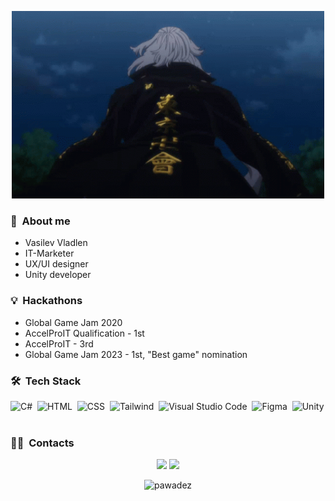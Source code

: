</p>
<p align="center">
  <img src="tenor.gif" height="300" width="500">
</p>

### 🌱 &nbsp;About me

- Vasilev Vladlen
- IT-Marketer
- UX/UI designer
- Unity developer

### 💡 &nbsp;Hackathons
- Global Game Jam 2020
- AccelProIT Qualification - 1st
- AccelProIT - 3rd
- Global Game Jam 2023 - 1st, "Best game" nomination

### 🛠 &nbsp;Tech Stack
![C#](https://img.shields.io/badge/-CSharp-05122A?style=flat&logo=csharp&logoColor=white)&nbsp;
![HTML](https://img.shields.io/badge/-HTML-05122A?style=flat&logo=html5)&nbsp;
![CSS](https://img.shields.io/badge/-CSS-05122A?style=flat&logo=css)&nbsp;
![Tailwind](https://img.shields.io/badge/-Tailwind%20CSS-05122A?style=flat&logo=TailwindCss&logoColor=6E81B6)&nbsp;
![Visual Studio Code](https://img.shields.io/badge/-Visual%20Studio%20Code-05122A?style=flat&logo=visual-studio-code&logoColor=007ACC)&nbsp;
![Figma](https://img.shields.io/badge/-Figma-05122A?style=flat&logo=figma&logoColor=white)&nbsp;
![Unity](https://img.shields.io/badge/-Unity-05122A?style=flat&logo=unity)&nbsp;

### 🤝🏻 &nbsp;Contacts

<p align="center">
<a href="https://vk.com/pawade"><img src="https://img.shields.io/badge/-@vladleach-1877F2?style=flat&logo=vk&logoColor=white"/></a>
<a href="https://mail.google.com/mail/u/0/#inbox?compose=new"><img src="https://img.shields.io/badge/-ckr.naikax@gmail.com-1877F2?style=flat&logo=gmail&logoColor=white"/></a>
</p>

<p align="center"> <img src="https://github-readme-stats.vercel.app/api?username=pawadez&show_icons=true&theme=great-gatsby" alt="pawadez" />
